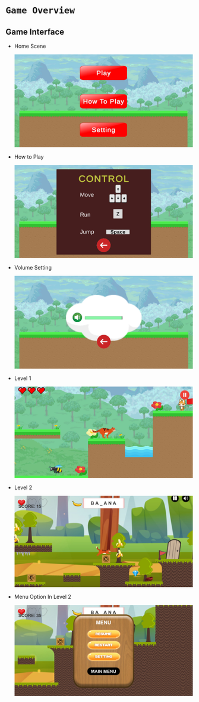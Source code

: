 # `Game Overview`

## Game Interface
- Home Scene

   ![CHEESE!](https://github.com/HazmiHazim/Home-with-Boki/blob/main/Images/Home%20Menu.jpg)

- How to Play

   ![CHEESE!](https://github.com/HazmiHazim/Home-with-Boki/blob/main/Images/How%20to%20Play.jpg)

- Volume Setting

   ![CHEESE!](https://github.com/HazmiHazim/Home-with-Boki/blob/main/Images/Volume%20Setting.jpg)

- Level 1

   ![CHEESE!](https://github.com/HazmiHazim/Home-with-Boki/blob/main/Images/Scene%201.jpg)

- Level 2

   ![CHEESE!](https://github.com/HazmiHazim/Home-with-Boki/blob/main/Images/Scene%202.jpg)

- Menu Option In Level 2

   ![CHEESE!](https://github.com/HazmiHazim/Home-with-Boki/blob/main/Images/Menu%20Option.jpg)
